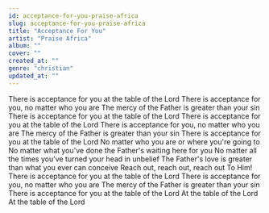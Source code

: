 ```yaml
---
id: acceptance-for-you-praise-africa
slug: acceptance-for-you-praise-africa
title: "Acceptance For You"
artist: "Praise Africa"
album: ""
cover: ""
created_at: ""
genre: "christian"
updated_at: ""
---
```


There is acceptance for you at the table of the Lord
There is acceptance for you, no matter who you are
The mercy of the Father is greater than your sin
There is acceptance for you at the table of the Lord
There is acceptance for you at the table of the Lord
There is acceptance for you, no matter who you are
The mercy of the Fathеr is greater than your sin
Therе is acceptance for you at the table of the Lord
No matter who you are or where you're going to
No matter what you've done the Father's waiting here for you
No matter all the times you've turned your head in unbelief
The Father's love is greater than what you ever can conceive
Reach out, reach out, reach out
To Him!
There is acceptance for you at the table of the Lord
There is acceptance for you, no matter who you are
The mercy of the Father is greater than your sin
There is acceptance for you at the table of the Lord
At the table of the Lord
At the table of the Lord